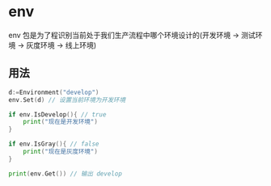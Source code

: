# env 

env 包是为了程识别当前处于我们生产流程中哪个环境设计的(开发环境 -> 测试环境 -> 灰度环境 -> 线上环境)

## 用法

```go
d:=Environment("develop")
env.Set(d) // 设置当前环境为开发环境

if env.IsDevelop(){ // true
    print("现在是开发环境")
}

if env.IsGray(){ // false
    print("现在是灰度环境")
}

print(env.Get()) // 输出 develop


```